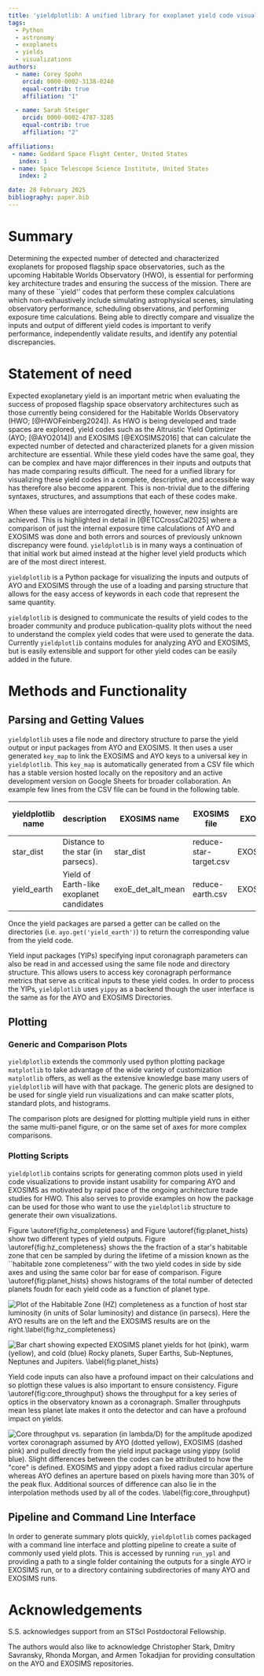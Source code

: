 ```yaml
---
title: 'yieldplotlib: A unified library for exoplanet yield code visualizations'
tags:
  - Python
  - astronomy
  - exoplanets
  - yields
  - visualizations
authors:
  - name: Corey Spohn
    orcid: 0000-0002-3138-0240
    equal-contrib: true
    affiliation: "1"

  - name: Sarah Steiger
    orcid: 0000-0002-4787-3285
    equal-contrib: true
    affiliation: "2"

affiliations:
 - name: Goddard Space Flight Center, United States
   index: 1
 - name: Space Telescope Science Institute, United States
   index: 2

date: 28 February 2025
bibliography: paper.bib
---
```


# Summary

Determining the expected number of detected and characterized exoplanets for proposed flagship space
observatories, such as the upcoming Habitable Worlds Observatory (HWO), is essential for performing key
architecture trades and ensuring the success of the mission. There are many of these ``yield''
codes that perform these complex calculations which non-exhaustively include simulating
astrophysical scenes, simulating observatory performance, scheduling observations, and performing
exposure time calculations. Being able to directly compare and visualize the inputs and output of
different yield codes is important to verify performance, independently validate results, and identify
any potential discrepancies.

# Statement of need

Expected exoplanetary yield is an important metric when evaluating the success of proposed
flagship space observatory architectures such as those currently being considered for the Habitable
Worlds Observatory (HWO; [@HWOFeinberg2024]). As HWO is being developed and trade spaces are
explored, yield codes such as the Altruistic Yield Optimizer (AYO; [@AYO2014]) and EXOSIMS
[@EXOSIMS2016] that can calculate the expected number of detected and characterized planets for a
given mission architecture are essential. While these yield codes have the same goal, they can be
complex and have major differences in their inputs and outputs that has made comparing results
difficult. The need for a unified library for visualizing these yield codes in a complete, descriptive,
and accessible way has therefore also become apparent. This is non-trivial due to the differing
syntaxes, structures, and assumptions that each of these codes make.

When these values are interrogated directly, however, new insights are achieved. This is
highlighted in detail in [@ETCCrossCal2025] where a comparison of just the internal exposure time
calculations of AYO and EXOSIMS was done and both errors and sources of previously unknown
discrepancy were found. `yieldplotlib` is in many ways a continuation of that initial work but
aimed instead at the higher level yield products which are of the most direct interest.

`yieldplotlib` is a Python package for visualizing the inputs and outputs of AYO and EXOSIMS
through the use of a loading and parsing structure that allows for the easy access of keywords
in each code that represent the same quantity.

`yieldplotlib` is designed to communicate the results of yield codes to the broader community and
produce publication-quality plots without the need to understand the complex yield codes that were
used to generate the data. Currently `yieldplotlib` contains modules for analyzing AYO and EXOSIMS,
but is easily extensible and support for other yield codes can be easily added in the future.

# Methods and Functionality

## Parsing and Getting Values
`yieldplotlib` uses a file node and directory structure to parse the yield output or input packages
from AYO and EXOSIMS. It then uses a user generated `key_map` to link the EXOSIMS and AYO keys to a
universal key in `yieldplotlib`. This `key_map` is automatically generated from a CSV file which
has a stable version hosted locally on the repository and an active development version on Google
Sheets for broader collaboration. An example few lines from the CSV file can be found in the
following table.

| yieldplotlib name | description                              | EXOSIMS name      | EXOSIMS file           | EXOSIMS Class  | AYO name                 | AYO file         | AYO Class  | EXOSIMS unit | Comment | EXOSIMS transform type | EXOSIMS transform value | AYO transform type | AYO transform value |
|-------------------|------------------------------------------|-------------------|------------------------|----------------|--------------------------|------------------|------------|--------------|---------|------------------------|-------------------------|--------------------|---------------------|
| star_dist         | Distance to the star (in parsecs).       | star_dist         | reduce-star-target.csv | EXOSIMSCSVFile | dist (pc)                | target_list.csv  | AYOCSVFile |              |         |                        |                         |                    |                     |
| yield_earth       | Yield of Earth-like exoplanet candidates | exoE_det_alt_mean | reduce-earth.csv       | EXOSIMSCSVFile | exoEarth candidate yield | observations.csv | AYOCSVFile |              |         |                        |                         | sum                |                     |

Once the yield packages are parsed a getter can be called on the directories
(i.e. `ayo.get('yield_earth')`) to return the corresponding value from the yield code.

Yield input packages (YIPs) specifying input coronagraph parameters can also be read in and accessed
using the same file node and directory structure. This allows users to access key coronagraph performance
metrics that serve as critical inputs to these yield codes. In order to process the YIPs, `yieldplotlib`
uses `yippy` as a backend though the user interface is the same as for the AYO and EXOSIMS Directories.

## Plotting

### Generic and Comparison Plots

`yieldplotlib` extends the commonly used python plotting package `matplotlib` to take advantage
of the wide variety of customization `matplotlib` offers, as well as the extensive knowledge base many
users of `yieldplotlib` will have with that package. The generic plots are designed to be used for single
yield run visualizations and can make scatter plots, standard plots, and histograms.

The comparison plots are designed for plotting multiple yield runs in either the same multi-panel figure,
or on the same set of axes for more complex comparisons.

### Plotting Scripts
`yieldplotlib` contains scripts for generating common plots used in yield code visualizations to
provide instant usability for comparing AYO and EXOSIMS as motivated by rapid pace of the ongoing
architecture trade studies for HWO. This also serves to provide examples on how the package can be
used for those who want to use the `yieldplotlib` structure to generate their own visualizations.

Figure \autoref{fig:hz_completeness} and Figure \autoref{fig:planet_hists} show two different types
of yield outputs. Figure \autoref{fig:hz_completeness} shows the the fraction of a star's habitable
zone that cen be sampled by during the lifetime of a mission known as the ``habitable zone
completeness'' with the two yield codes in side by side axes and using the same color bar for ease
of comparison. Figure \autoref{fig:planet_hists} shows histograms of the total number of detected
planets foudn for each yield code as a function of planet type.

![Plot of the Habitable Zone (HZ) completeness as a function of host star luminosity (in units of
Solar luminosity) and distance (in parsecs). Here the AYO results are on the left and the EXOSIMS
results are on the right.\label{fig:hz_completeness}](figures/TEMP_hz_completeness.jpeg)

![Bar chart showing expected EXOSIMS planet yields for hot (pink), warm (yellow), and cold (blue)
Rocky planets, Super Earths, Sub-Neptunes, Neptunes and Jupiters.
\label{fig:planet_hists}](figures/TEMP_planet_histograms.jpeg)

Yield code inputs can also have a profound impact on their calculations and so plottign these
values is also important to ensure consistency. Figure \autoref{fig:core_throughput} shows the
throughput for a key series of optics in the observatory known as a coronagraph. Smaller
throughputs mean less planet late makes it onto the detector and can have a profound impact on
yields.

![Core throughput vs. separation (in lambda/D) for the amplitude apodized vortex coronagraph
assumed by AYO (dotted yellow), EXOSIMS (dashed pink) and pulled directly from the yield input
package using yippy (solid blue). Slight differences between the codes can be attributed to how
the "core" is defined. EXOSIMS and yippy adopt a fixed radius circular aperture whereas AYO
defines an aperture based on pixels having more than 30% of the peak flux. Additional sources
of difference can also lie in the interpolation methods used by all of the codes.
\label{fig:core_throughput}](figures/TEMP_core_throughput.jpg)

## Pipeline and Command Line Interface

In order to generate summary plots quickly, `yieldplotlib` comes packaged with a command line interface
and plotting pipeline to create a suite of commonly used yield plots. This is accessed by running
`run_ypl` and providing a path to a single folder containing the outputs for a single AYO ir EXOSIMS run,
or to a directory containing subdirectories of many AYO and EXOSIMS runs.

# Acknowledgements

S.S. acknowledges support from an STScI Postdoctoral Fellowship.

The authors would also like to acknowledge Christopher Stark, Dmitry Savransky, Rhonda Morgan, and
Armen Tokadjian for providing consultation on the AYO and EXOSIMS repositories.
